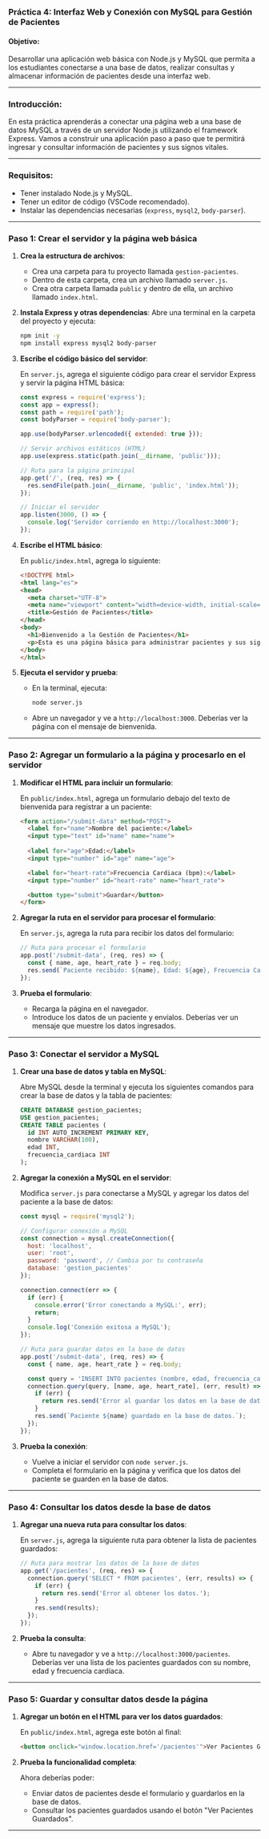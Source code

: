 ### Práctica 4: Interfaz Web y Conexión con MySQL para Gestión de Pacientes

#### Objetivo:
Desarrollar una aplicación web básica con Node.js y MySQL que permita a los estudiantes conectarse a una base de datos, realizar consultas y almacenar información de pacientes desde una interfaz web.

---

### Introducción:
En esta práctica aprenderás a conectar una página web a una base de datos MySQL a través de un servidor Node.js utilizando el framework Express. Vamos a construir una aplicación paso a paso que te permitirá ingresar y consultar información de pacientes y sus signos vitales.

---

### Requisitos:
- Tener instalado Node.js y MySQL.
- Tener un editor de código (VSCode recomendado).
- Instalar las dependencias necesarias (`express`, `mysql2`, `body-parser`).

---

### Paso 1: Crear el servidor y la página web básica

1. **Crea la estructura de archivos**:

   - Crea una carpeta para tu proyecto llamada `gestion-pacientes`.
   - Dentro de esta carpeta, crea un archivo llamado `server.js`.
   - Crea otra carpeta llamada `public` y dentro de ella, un archivo llamado `index.html`.

2. **Instala Express y otras dependencias**:
   Abre una terminal en la carpeta del proyecto y ejecuta:
   ```bash
   npm init -y
   npm install express mysql2 body-parser
   ```

3. **Escribe el código básico del servidor**:

   En `server.js`, agrega el siguiente código para crear el servidor Express y servir la página HTML básica:

   ```javascript
   const express = require('express');
   const app = express();
   const path = require('path');
   const bodyParser = require('body-parser');

   app.use(bodyParser.urlencoded({ extended: true }));

   // Servir archivos estáticos (HTML)
   app.use(express.static(path.join(__dirname, 'public')));

   // Ruta para la página principal
   app.get('/', (req, res) => {
     res.sendFile(path.join(__dirname, 'public', 'index.html'));
   });

   // Iniciar el servidor
   app.listen(3000, () => {
     console.log('Servidor corriendo en http://localhost:3000');
   });
   ```

4. **Escribe el HTML básico**:

   En `public/index.html`, agrega lo siguiente:

   ```html
   <!DOCTYPE html>
   <html lang="es">
   <head>
     <meta charset="UTF-8">
     <meta name="viewport" content="width=device-width, initial-scale=1.0">
     <title>Gestión de Pacientes</title>
   </head>
   <body>
     <h1>Bienvenido a la Gestión de Pacientes</h1>
     <p>Esta es una página básica para administrar pacientes y sus signos vitales.</p>
   </body>
   </html>
   ```

5. **Ejecuta el servidor y prueba**:

   - En la terminal, ejecuta:
     ```bash
     node server.js
     ```
   - Abre un navegador y ve a `http://localhost:3000`. Deberías ver la página con el mensaje de bienvenida.

---

### Paso 2: Agregar un formulario a la página y procesarlo en el servidor

1. **Modificar el HTML para incluir un formulario**:
   
   En `public/index.html`, agrega un formulario debajo del texto de bienvenida para registrar a un paciente:
   
   ```html
   <form action="/submit-data" method="POST">
     <label for="name">Nombre del paciente:</label>
     <input type="text" id="name" name="name">
     
     <label for="age">Edad:</label>
     <input type="number" id="age" name="age">

     <label for="heart-rate">Frecuencia Cardiaca (bpm):</label>
     <input type="number" id="heart-rate" name="heart_rate">

     <button type="submit">Guardar</button>
   </form>
   ```

2. **Agregar la ruta en el servidor para procesar el formulario**:

   En `server.js`, agrega la ruta para recibir los datos del formulario:

   ```javascript
   // Ruta para procesar el formulario
   app.post('/submit-data', (req, res) => {
     const { name, age, heart_rate } = req.body;
     res.send(`Paciente recibido: ${name}, Edad: ${age}, Frecuencia Cardiaca: ${heart_rate}`);
   });
   ```

3. **Prueba el formulario**:

   - Recarga la página en el navegador.
   - Introduce los datos de un paciente y envíalos. Deberías ver un mensaje que muestre los datos ingresados.

---

### Paso 3: Conectar el servidor a MySQL

1. **Crear una base de datos y tabla en MySQL**:

   Abre MySQL desde la terminal y ejecuta los siguientes comandos para crear la base de datos y la tabla de pacientes:

   ```sql
   CREATE DATABASE gestion_pacientes;
   USE gestion_pacientes;
   CREATE TABLE pacientes (
     id INT AUTO_INCREMENT PRIMARY KEY,
     nombre VARCHAR(100),
     edad INT,
     frecuencia_cardiaca INT
   );
   ```

2. **Agregar la conexión a MySQL en el servidor**:

   Modifica `server.js` para conectarse a MySQL y agregar los datos del paciente a la base de datos:

   ```javascript
   const mysql = require('mysql2');

   // Configurar conexión a MySQL
   const connection = mysql.createConnection({
     host: 'localhost',
     user: 'root',
     password: 'password', // Cambia por tu contraseña
     database: 'gestion_pacientes'
   });

   connection.connect(err => {
     if (err) {
       console.error('Error conectando a MySQL:', err);
       return;
     }
     console.log('Conexión exitosa a MySQL');
   });

   // Ruta para guardar datos en la base de datos
   app.post('/submit-data', (req, res) => {
     const { name, age, heart_rate } = req.body;

     const query = 'INSERT INTO pacientes (nombre, edad, frecuencia_cardiaca) VALUES (?, ?, ?)';
     connection.query(query, [name, age, heart_rate], (err, result) => {
       if (err) {
         return res.send('Error al guardar los datos en la base de datos.');
       }
       res.send(`Paciente ${name} guardado en la base de datos.`);
     });
   });
   ```

3. **Prueba la conexión**:

   - Vuelve a iniciar el servidor con `node server.js`.
   - Completa el formulario en la página y verifica que los datos del paciente se guarden en la base de datos.

---

### Paso 4: Consultar los datos desde la base de datos

1. **Agregar una nueva ruta para consultar los datos**:

   En `server.js`, agrega la siguiente ruta para obtener la lista de pacientes guardados:

   ```javascript
   // Ruta para mostrar los datos de la base de datos
   app.get('/pacientes', (req, res) => {
     connection.query('SELECT * FROM pacientes', (err, results) => {
       if (err) {
         return res.send('Error al obtener los datos.');
       }
       res.send(results);
     });
   });
   ```

2. **Prueba la consulta**:

   - Abre tu navegador y ve a `http://localhost:3000/pacientes`. Deberías ver una lista de los pacientes guardados con su nombre, edad y frecuencia cardíaca.

---

### Paso 5: Guardar y consultar datos desde la página

1. **Agregar un botón en el HTML para ver los datos guardados**:

   En `public/index.html`, agrega este botón al final:

   ```html
   <button onclick="window.location.href='/pacientes'">Ver Pacientes Guardados</button>
   ```

2. **Prueba la funcionalidad completa**:

   Ahora deberías poder:
   - Enviar datos de pacientes desde el formulario y guardarlos en la base de datos.
   - Consultar los pacientes guardados usando el botón "Ver Pacientes Guardados".

---

